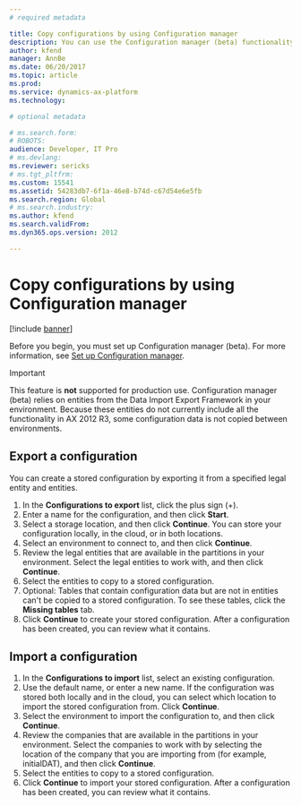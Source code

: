 ```yaml
---
# required metadata

title: Copy configurations by using Configuration manager
description: You can use the Configuration manager (beta) functionality in Microsoft Dynamics Lifecycle Services to copy a configuration from one instance of Microsoft Dynamics AX 2012 R3 to another.
author: kfend
manager: AnnBe
ms.date: 06/20/2017
ms.topic: article
ms.prod: 
ms.service: dynamics-ax-platform
ms.technology: 

# optional metadata

# ms.search.form: 
# ROBOTS: 
audience: Developer, IT Pro
# ms.devlang: 
ms.reviewer: sericks
# ms.tgt_pltfrm: 
ms.custom: 15541
ms.assetid: 54283db7-6f1a-46e8-b74d-c67d54e6e5fb
ms.search.region: Global
# ms.search.industry: 
ms.author: kfend
ms.search.validFrom: 
ms.dyn365.ops.version: 2012

---
```


# Copy configurations by using Configuration manager

[!include [banner](../includes/banner.md)]

Before you begin, you must set up Configuration manager (beta). For more information, see [Set up Configuration manager](set-up-configuration-manager-lcs.md).

> [!IMPORTANT]
> This feature is **not** supported for production use. Configuration manager (beta) relies on entities from the Data Import Export Framework in your environment. Because these entities do not currently include all the functionality in AX 2012 R3, some configuration data is not copied between environments.


## Export a configuration
You can create a stored configuration by exporting it from a specified legal entity and entities.
1.  In the **Configurations to export** list, click the plus sign (+).
2.  Enter a name for the configuration, and then click **Start**.
3.  Select a storage location, and then click **Continue**. You can store your configuration locally, in the cloud, or in both locations.
4.  Select an environment to connect to, and then click **Continue**.
5.  Review the legal entities that are available in the partitions in your environment. Select the legal entities to work with, and then click **Continue**.
6.  Select the entities to copy to a stored configuration.
7.  Optional: Tables that contain configuration data but are not in entities can't be copied to a stored configuration. To see these tables, click the **Missing tables** tab.
8.  Click **Continue** to create your stored configuration. After a configuration has been created, you can review what it contains.

## Import a configuration
1.  In the **Configurations to import** list, select an existing configuration.
2.  Use the default name, or enter a new name. If the configuration was stored both locally and in the cloud, you can select which location to import the stored configuration from. Click **Continue**.
3.  Select the environment to import the configuration to, and then click **Continue**.
4.  Review the companies that are available in the partitions in your environment. Select the companies to work with by selecting the location of the company that you are importing from (for example, initialDAT), and then click **Continue**.
5.  Select the entities to copy to a stored configuration.
6.  Click **Continue** to import your stored configuration. After a configuration has been created, you can review what it contains.


